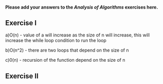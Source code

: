 #### Please add your answers to the ***Analysis of  Algorithms*** exercises here.

## Exercise I

a)O(n) - value of a will increase as the size of n  will increase, this will increase the while loop condition to run the loop


b)O(n^2) - there are two loops that depend on the size of n


c)0(n) - recursion of the function depend on the size of n

## Exercise II



